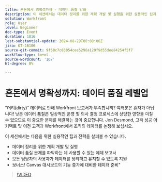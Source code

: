 ```yaml
---
title: 혼돈에서 명확성까지 - 데이터 품질 강화
description: 이 세션에서는 데이터 정리를 위한 계획 개발 및 실행을 위한 실용적인 팁과 전략을 살펴볼 수 있습니다. 데이터 품질 문제를 발견하는 데 사용할 수 있는 예제 보고서 모든 담당자의 사용자가 데이터를 정리하고 유지할 수 있도록 지원 보너스! Canvas 대시보드의 기능 증가에 대비한 데이터 준비"
solution: Workfront
role: User
level: Beginner
doc-type: Event
duration: 1816
last-substantial-update: 2024-08-29T00:00:00Z
jira: KT-16106
source-git-commit: 9f58c7c83054cee5296a120f9d55dee84254f5f7
workflow-type: tm+mt
source-wordcount: '167'
ht-degree: 0%

---
```



# 혼돈에서 명확성까지: 데이터 품질 레벨업

&quot;더티(dirty)&quot; 데이터로 인해 Workfront 보고서가 부족합니까? 여러분은 혼자가 아닙니다! 낮은 데이터 품질은 일상적인 운영 및 의사 결정 프로세스에 상당한 영향을 미칠 수 있으므로 이 중요한 문제를 해결하는 것이 중요합니다. Jen Desmond, 고객 성공 아키텍트 및 이전 고객과 Workfront에서 조직의 데이터를 논쟁해 보십시오.

이 세션에서는 다음을 위한 실용적인 팁과 전략을 살펴볼 수 있습니다.

* 데이터 정리를 위한 계획 개발 및 실행
* 데이터 품질 문제를 파악하는 데 사용할 수 있는 예제 보고서
* 모든 담당자의 사용자가 데이터를 정리하고 유지할 수 있도록 지원
* 보너스! Canvas 대시보드의 기능 증가에 대비한 데이터 준비&quot;

>[!VIDEO](https://video.tv.adobe.com/v/3433221/?learn=on)
